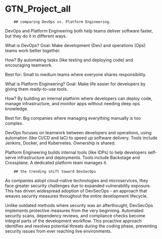 # GTN_Project_all

        ## comparing DevOps vs. Platform Engineering.

DevOps and Platform Engineering both help teams deliver software faster, but they do it in different ways.

What is DevOps?
Goal: Make development (Dev) and operations (Ops) teams work better together.

How? By automating tasks (like testing and deploying code) and encouraging teamwork.

Best for: Small to medium teams where everyone shares responsibility.

What is Platform Engineering?
Goal: Make life easier for developers by giving them ready-to-use tools.

How? By building an internal platform where developers can deploy code, manage infrastructure, and monitor apps without needing deep ops knowledge.

Best for: Big companies where managing everything manually is too complex.

DevOps focuses on teamwork between developers and operations, using automation (like CI/CD and IaC) to speed up software delivery. Tools include Jenkins, Docker, and Kubernetes. Ownership is shared.

Platform Engineering builds internal tools (like IDPs) to help developers self-serve infrastructure and deployments. Tools include Backstage and Crossplane. A dedicated platform team manages it.


        ## the trending shift toward DevSecOps

As companies adopt cloud-native technologies and microservices, they face greater security challenges due to expanded vulnerability exposure. This has driven widespread adoption of DevSecOps - an approach that weaves security measures throughout the entire development lifecycle.

Unlike outdated methods where security was an afterthought, DevSecOps implements protective measures from the very beginning. Automated security scans, dependency reviews, and compliance checks become integral parts of the development workflow. This proactive approach identifies and resolves potential threats during the coding phase, preventing security issues from ever reaching live environments.


